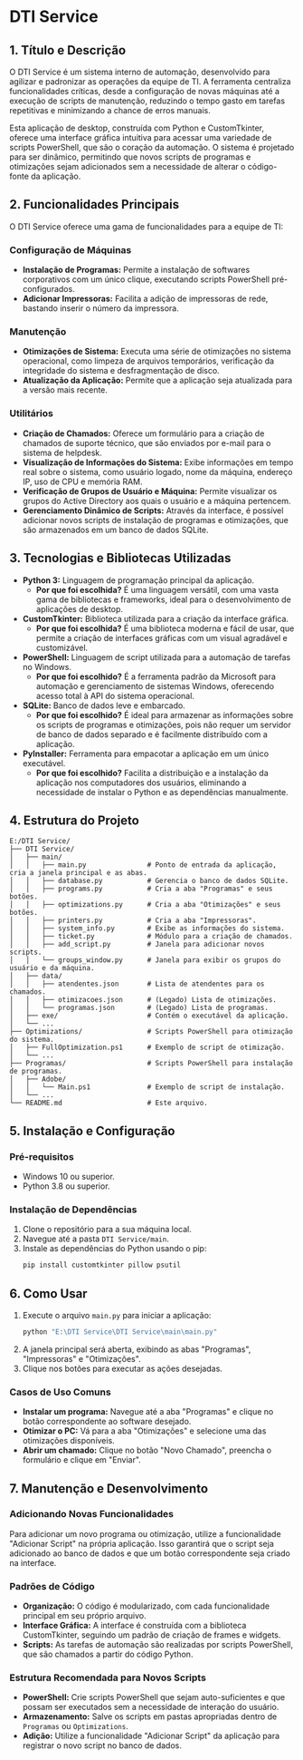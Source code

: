 # DTI Service

## 1. Título e Descrição

O DTI Service é um sistema interno de automação, desenvolvido para agilizar e padronizar as operações da equipe de TI. A ferramenta centraliza funcionalidades críticas, desde a configuração de novas máquinas até a execução de scripts de manutenção, reduzindo o tempo gasto em tarefas repetitivas e minimizando a chance de erros manuais.

Esta aplicação de desktop, construída com Python e CustomTkinter, oferece uma interface gráfica intuitiva para acessar uma variedade de scripts PowerShell, que são o coração da automação. O sistema é projetado para ser dinâmico, permitindo que novos scripts de programas e otimizações sejam adicionados sem a necessidade de alterar o código-fonte da aplicação.

## 2. Funcionalidades Principais

O DTI Service oferece uma gama de funcionalidades para a equipe de TI:

### Configuração de Máquinas
*   **Instalação de Programas:** Permite a instalação de softwares corporativos com um único clique, executando scripts PowerShell pré-configurados.
*   **Adicionar Impressoras:** Facilita a adição de impressoras de rede, bastando inserir o número da impressora.

### Manutenção
*   **Otimizações de Sistema:** Executa uma série de otimizações no sistema operacional, como limpeza de arquivos temporários, verificação da integridade do sistema e desfragmentação de disco.
*   **Atualização da Aplicação:** Permite que a aplicação seja atualizada para a versão mais recente.

### Utilitários
*   **Criação de Chamados:** Oferece um formulário para a criação de chamados de suporte técnico, que são enviados por e-mail para o sistema de helpdesk.
*   **Visualização de Informações do Sistema:** Exibe informações em tempo real sobre o sistema, como usuário logado, nome da máquina, endereço IP, uso de CPU e memória RAM.
*   **Verificação de Grupos de Usuário e Máquina:** Permite visualizar os grupos do Active Directory aos quais o usuário e a máquina pertencem.
*   **Gerenciamento Dinâmico de Scripts:** Através da interface, é possível adicionar novos scripts de instalação de programas e otimizações, que são armazenados em um banco de dados SQLite.

## 3. Tecnologias e Bibliotecas Utilizadas

*   **Python 3:** Linguagem de programação principal da aplicação.
    *   **Por que foi escolhida?** É uma linguagem versátil, com uma vasta gama de bibliotecas e frameworks, ideal para o desenvolvimento de aplicações de desktop.
*   **CustomTkinter:** Biblioteca utilizada para a criação da interface gráfica.
    *   **Por que foi escolhida?** É uma biblioteca moderna e fácil de usar, que permite a criação de interfaces gráficas com um visual agradável e customizável.
*   **PowerShell:** Linguagem de script utilizada para a automação de tarefas no Windows.
    *   **Por que foi escolhido?** É a ferramenta padrão da Microsoft para automação e gerenciamento de sistemas Windows, oferecendo acesso total à API do sistema operacional.
*   **SQLite:** Banco de dados leve e embarcado.
    *   **Por que foi escolhido?** É ideal para armazenar as informações sobre os scripts de programas e otimizações, pois não requer um servidor de banco de dados separado e é facilmente distribuído com a aplicação.
*   **PyInstaller:** Ferramenta para empacotar a aplicação em um único executável.
    *   **Por que foi escolhido?** Facilita a distribuição e a instalação da aplicação nos computadores dos usuários, eliminando a necessidade de instalar o Python e as dependências manualmente.

## 4. Estrutura do Projeto

```
E:/DTI Service/
├── DTI Service/
│   ├── main/
│   │   ├── main.py               # Ponto de entrada da aplicação, cria a janela principal e as abas.
│   │   ├── database.py           # Gerencia o banco de dados SQLite.
│   │   ├── programs.py           # Cria a aba "Programas" e seus botões.
│   │   ├── optimizations.py      # Cria a aba "Otimizações" e seus botões.
│   │   ├── printers.py           # Cria a aba "Impressoras".
│   │   ├── system_info.py        # Exibe as informações do sistema.
│   │   ├── ticket.py             # Módulo para a criação de chamados.
│   │   ├── add_script.py         # Janela para adicionar novos scripts.
│   │   └── groups_window.py      # Janela para exibir os grupos do usuário e da máquina.
│   ├── data/
│   │   ├── atendentes.json       # Lista de atendentes para os chamados.
│   │   ├── otimizacoes.json      # (Legado) Lista de otimizações.
│   │   └── programas.json        # (Legado) Lista de programas.
│   ├── exe/                      # Contém o executável da aplicação.
│   └── ...
├── Optimizations/                # Scripts PowerShell para otimização do sistema.
│   ├── FullOptimization.ps1      # Exemplo de script de otimização.
│   └── ...
├── Programas/                    # Scripts PowerShell para instalação de programas.
│   ├── Adobe/
│   │   └── Main.ps1              # Exemplo de script de instalação.
│   └── ...
└── README.md                     # Este arquivo.
```

## 5. Instalação e Configuração

### Pré-requisitos
*   Windows 10 ou superior.
*   Python 3.8 ou superior.

### Instalação de Dependências
1.  Clone o repositório para a sua máquina local.
2.  Navegue até a pasta `DTI Service/main`.
3.  Instale as dependências do Python usando o pip:
    ```bash
    pip install customtkinter pillow psutil
    ```

## 6. Como Usar

1.  Execute o arquivo `main.py` para iniciar a aplicação:
    ```bash
    python "E:\DTI Service\DTI Service\main\main.py"
    ```
2.  A janela principal será aberta, exibindo as abas "Programas", "Impressoras" e "Otimizações".
3.  Clique nos botões para executar as ações desejadas.

### Casos de Uso Comuns
*   **Instalar um programa:** Navegue até a aba "Programas" e clique no botão correspondente ao software desejado.
*   **Otimizar o PC:** Vá para a aba "Otimizações" e selecione uma das otimizações disponíveis.
*   **Abrir um chamado:** Clique no botão "Novo Chamado", preencha o formulário e clique em "Enviar".

## 7. Manutenção e Desenvolvimento

### Adicionando Novas Funcionalidades
Para adicionar um novo programa ou otimização, utilize a funcionalidade "Adicionar Script" na própria aplicação. Isso garantirá que o script seja adicionado ao banco de dados e que um botão correspondente seja criado na interface.

### Padrões de Código
*   **Organização:** O código é modularizado, com cada funcionalidade principal em seu próprio arquivo.
*   **Interface Gráfica:** A interface é construída com a biblioteca CustomTkinter, seguindo um padrão de criação de frames e widgets.
*   **Scripts:** As tarefas de automação são realizadas por scripts PowerShell, que são chamados a partir do código Python.

### Estrutura Recomendada para Novos Scripts
*   **PowerShell:** Crie scripts PowerShell que sejam auto-suficientes e que possam ser executados sem a necessidade de interação do usuário.
*   **Armazenamento:** Salve os scripts em pastas apropriadas dentro de `Programas` ou `Optimizations`.
*   **Adição:** Utilize a funcionalidade "Adicionar Script" da aplicação para registrar o novo script no banco de dados.
